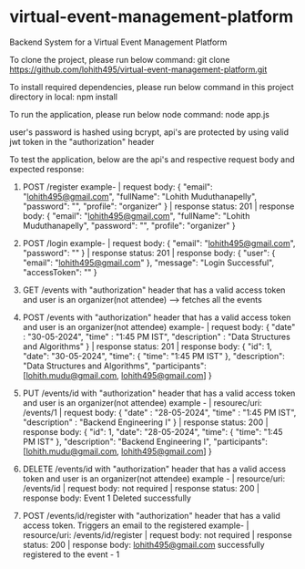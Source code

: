# virtual-event-management-platform
Backend System for a Virtual Event Management Platform

To clone the project, please run below command:
git clone https://github.com/lohith495/virtual-event-management-platform.git

To install required dependencies, please run below command in this project directory in local:
npm install

To run the application, please run below node command:
node app.js

user's password is hashed using bcrypt, api's are protected by using valid jwt token in the "authorization" header

To test the application, below are the api's and respective request body and expected response:

1. POST /register
   example-
   | request body:
{
    "email": "lohith495@gmail.com",
    "fullName": "Lohith Muduthanapelly",
    "password": "<password>",
    "profile": "organizer"
}
   | response status: 201
   | response body:
{
    "email": "lohith495@gmail.com",
    "fullName": "Lohith Muduthanapelly",
    "password": "<hashed password>",
    "profile": "organizer"
}

2. POST /login
   example-
   | request body:
{
    "email": "lohith495@gmail.com",
    "password": "<password>"
}
   | response status: 201
   | response body:
{
    "user": {
        "email": "lohith495@gmail.com"
    },
    "message": "Login Successful",
    "accessToken": "<accesstoken>"
}

3. GET /events with "authorization" header that has a valid access token and user is an organizer(not attendee) --> fetches all the events 

4. POST /events with "authorization" header that has a valid access token and user is an organizer(not attendee)
   example-
   | request body:
{
    "date" : "30-05-2024",
    "time" : "1:45 PM IST",
    "description" : "Data Structures and Algorithms"
}
   | response status: 201
   | response body:
{
    "id": 1,
    "date": "30-05-2024",
    "time": {
        "time": "1:45 PM IST"
    },
    "description": "Data Structures and Algorithms",
    "participants": [lohith.mudu@gmail.com, lohith495@gmail.com]
}

5. PUT /events/id with "authorization" header that has a valid access token and user is an organizer(not attendee)
   example -
   | resourec/uri: /events/1
   | request body:
{
    "date" : "28-05-2024",
    "time" : "1:45 PM IST",
    "description" : "Backend Engineering I"
}
   | response status: 200
   | response body:
{
    "id": 1,
    "date": "28-05-2024",
    "time": {
        "time": "1:45 PM IST"
    },
    "description": "Backend Engineering I",
    "participants": [lohith.mudu@gmail.com, lohith495@gmail.com]
}

6. DELETE /events/id with "authorization" header that has a valid access token and user is an organizer(not attendee)
   example -
   | resource/uri: /events/id
   | request body: not required
   | response status: 200
   | response body: Event 1 Deleted successfully

7. POST /events/id/register with "authorization" header that has a valid access token. Triggers an email to the registered 
   example-
   | resource/uri: /events/id/register
   | request body: not required
   | response status: 200
   | response body: lohith495@gmail.com successfully registered to the event - 1
